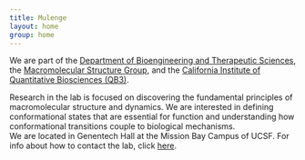 ```yaml
---
title: Mulenge
layout: home
group: home
---
```

We are part of the [Department of Bioengineering and Therapeutic Sciences](http://bts.ucsf.edu/), the [Macromolecular Structure Group](http://msg.ucsf.edu/), and the [California Institute of Quantitative Biosciences (QB3)](http://qb3.org/).

Research in the lab is focused on discovering the fundamental principles of macromolecular structure and dynamics.  We are interested in defining conformational states that are essential for function and understanding how conformational transitions couple to biological mechanisms.
<br>
We are located in Genentech Hall at the Mission Bay Campus of UCSF.
For info about how to contact the lab, click [here](/contact).
